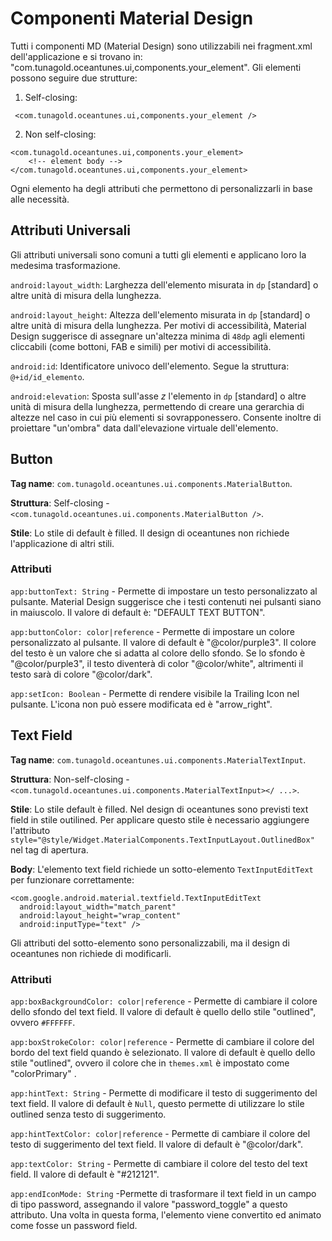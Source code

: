 # Componenti Material Design

Tutti i componenti MD (Material Design) sono utilizzabili nei fragment.xml dell'applicazione e si trovano in: "com.tunagold.oceantunes.ui,components.your_element". Gli elementi possono seguire due strutture:
1.  Self-closing:
```
 <com.tunagold.oceantunes.ui,components.your_element />
``` 
2.  Non self-closing:
```
<com.tunagold.oceantunes.ui,components.your_element>
	<!-- element body -->
</com.tunagold.oceantunes.ui,components.your_element>
```
Ogni elemento ha degli attributi che permettono di personalizzarli in base alle necessità.

## Attributi Universali

Gli attributi universali sono comuni a tutti gli elementi e applicano loro la medesima trasformazione.

`android:layout_width`: Larghezza dell'elemento misurata in `dp` [standard] o altre unità di misura della lunghezza.

`android:layout_height`: Altezza dell'elemento misurata in `dp` [standard] o altre unità di misura della lunghezza. Per motivi di accessibilità, Material Design suggerisce di assegnare un'altezza minima di `48dp` agli elementi cliccabili (come bottoni, FAB e simili) per motivi di accessibilità.

`android:id`: Identificatore univoco dell'elemento. Segue la struttura: `@+id/id_elemento`.

`android:elevation`: Sposta sull'asse *z* l'elemento in `dp` [standard] o altre unità di misura della lunghezza, permettendo di creare una gerarchia di altezze nel caso in cui più elementi si sovrapponessero. Consente inoltre di proiettare "un'ombra" data dall'elevazione virtuale dell'elemento.

## Button

**Tag name**:  `com.tunagold.oceantunes.ui.components.MaterialButton`.

**Struttura**:  Self-closing - `<com.tunagold.oceantunes.ui.components.MaterialButton />`.

**Stile**: Lo stile di default è filled. Il design di oceantunes non richiede l'applicazione di altri stili.

### Attributi

`app:buttonText: String` - Permette di impostare un testo personalizzato al pulsante. Material Design suggerisce che i testi contenuti nei pulsanti siano in maiuscolo. Il valore di default è: "DEFAULT TEXT BUTTON".

`app:buttonColor: color|reference` - Permette di impostare un colore personalizzato al pulsante. Il valore di default è "@color/purple3".  Il colore del testo è un valore che si adatta al colore dello sfondo. Se lo sfondo è "@color/purple3", il testo diventerà di color "@color/white", altrimenti il testo sarà di colore "@color/dark".

`app:setIcon: Boolean` - Permette di rendere visibile la Trailing Icon nel pulsante. L'icona non può essere modificata ed è "arrow_right".

## Text Field

**Tag name**:  `com.tunagold.oceantunes.ui.components.MaterialTextInput`.

**Struttura**:  Non-self-closing - `<com.tunagold.oceantunes.ui.components.MaterialTextInput></ ...>`.

**Stile**: Lo stile default è filled. Nel design di oceantunes sono previsti text field in stile outilined. Per applicare questo stile è necessario aggiungere l'attributo `style="@style/Widget.MaterialComponents.TextInputLayout.OutlinedBox"` nel tag di apertura.

**Body**:  L'elemento text field richiede un sotto-elemento `TextInputEditText` per  funzionare correttamente:
```
<com.google.android.material.textfield.TextInputEditText  
  android:layout_width="match_parent"  
  android:layout_height="wrap_content"  
  android:inputType="text" />
```
Gli attributi del sotto-elemento sono personalizzabili, ma il design di oceantunes non richiede di modificarli.

### Attributi

`app:boxBackgroundColor: color|reference` - Permette di cambiare il colore dello sfondo del text field. Il valore di default è quello dello stile "outlined", ovvero `#FFFFFF`.

`app:boxStrokeColor: color|reference` - Permette di cambiare il colore del bordo del text field quando è selezionato. Il valore di default è quello dello stile "outlined", ovvero il colore che in `themes.xml` è impostato come "colorPrimary" .

`app:hintText: String` - Permette di modificare il testo di suggerimento del text field. Il valore di default è `Null`, questo permette di utilizzare lo stile outlined senza testo di suggerimento.

`app:hintTextColor: color|reference` - Permette di cambiare il colore del testo di suggerimento del text field. Il valore di default è "@color/dark".

`app:textColor: String` - Permette di cambiare il colore del testo del text field. Il valore di default è "#212121".

`app:endIconMode: String` -Permette di trasformare il text field in un campo di tipo password, assegnando il valore "password_toggle" a questo attributo. Una volta in questa forma, l'elemento viene convertito ed animato come fosse un password field.